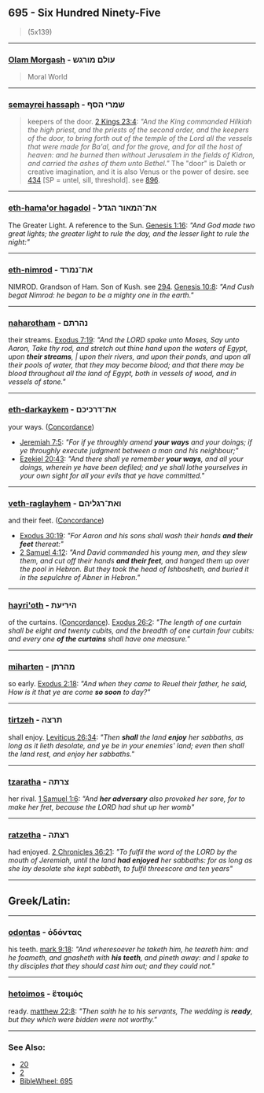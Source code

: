 ## 695 - Six Hundred Ninety-Five
> (5x139)

---

### [Olam Morgash](/keys/OVLM.MVRGSh) -  עולם מורגש
> Moral World

---

### [semayrei hassaph](/keys/ShMRI.HSP) - שמרי הסף
> keepers of the door. [2 Kings 23:4](http://biblehub.com/2_kings/23-4.htm): *"And the King commanded Hilkiah the high priest, and the priests of the second order, and the keepers of the door, to bring forth out of the temple of the Lord all the vessels that were made for Ba'al, and for the grove, and for all the host of heaven: and he burned then without Jerusalem in the fields of Kidron, and carried the ashes of them unto Bethel."* The "door" is Daleth or creative imagination, and it is also Venus or the power of desire. see [434](434) [SP = untel, sill, threshold]. see [896](896).

---

### [eth-hama'or hagadol](/keys/ATh-HMAVR.HGDL) - את־המאור הגדל
The Greater Light. A reference to the Sun. [Genesis 1:16](http://biblehub.com/genesis/1-16.htm): *"And God made two great lights; the greater light to rule the day, and the lesser light to rule the night:"*

---

### [eth-nimrod](/keys/ATh-NMRD) - את־נמרד
NIMROD. Grandson of Ham. Son of Kush. see [294](294). [Genesis 10:8](https://biblehub.com/genesis/10-8.htm): *"And Cush begat Nimrod: he began to be a mighty one in the earth."*

---

### [naharotham](/keys/NHRThM) - נהרתם
their streams. [Exodus 7:19](https://biblehub.com/exodus/7-19.htm): *"And the LORD spake unto Moses, Say unto Aaron, Take thy rod, and stretch out thine hand upon the waters of Egypt, upon **their streams**, | upon their rivers, and upon their ponds, and upon all their pools of water, that they may become blood; and that there may be blood throughout all the land of Egypt, both in vessels of wood, and in vessels of stone."*

---

### [eth-darkaykem](/keys/ATh-DRKIKM) - את־דרכיכם
your ways. ([Concordance](https://biblehub.com/hebrew/darcheichem_1870.htm))

- [Jeremiah 7:5](https://biblehub.com/jeremiah/7-5.htm): *"For if ye throughly amend **your ways** and your doings; if ye throughly execute judgment between a man and his neighbour;"*
- [Ezekiel 20:43](https://biblehub.com/ezekiel/20-43.htm): *"And there shall ye remember **your ways**, and all your doings, wherein ye have been defiled; and ye shall lothe yourselves in your own sight for all your evils that ye have committed."*

---

### [veth-raglayhem](/keys/VATh-RGLIHM) - ואת־רגליהם
and their feet. ([Concordance](https://biblehub.com/hebrew/ragleihem_7272.htm))

- [Exodus 30:19](https://biblehub.com/exodus/30-19.htm): *"For Aaron and his sons shall wash their hands **and their feet** thereat:"*
- [2 Samuel 4:12](https://biblehub.com/2_samuel/4-12.htm): *"And David commanded his young men, and they slew them, and cut off their hands **and their feet**, and hanged them up over the pool in Hebron. But they took the head of Ishbosheth, and buried it in the sepulchre of Abner in Hebron."*

---

### [hayri'oth](/keys/HIRIOTh) - היריעת
of the curtains. ([Concordance](https://biblehub.com/hebrew/hayriot_3407.htm)). [Exodus 26:2](https://biblehub.com/exodus/26-2.htm): *"The length of one curtain shall be eight and twenty cubits, and the breadth of one curtain four cubits: and every one **of the curtains** shall have one measure."*

---

### [miharten](/keys/MHRThN) - מהרתן
so early. [Exodus 2:18](https://biblehub.com/exodus/2-18.htm): *"And when they came to Reuel their father, he said, How is it that ye are come **so soon** to day?"*

---

### [tirtzeh](/keys/ThRTzH) - תרצה
shall enjoy. [Leviticus 26:34](https://biblehub.com/leviticus/26-34.htm): *"Then **shall** the land **enjoy** her sabbaths, as long as it lieth desolate, and ye be in your enemies' land; even then shall the land rest, and enjoy her sabbaths."*

---

### [tzaratha](/keys/TzRThH) - צרתה
her rival. [1 Samuel 1:6](https://biblehub.com/1_samuel/1-6.htm): *"And **her adversary** also provoked her sore, for to make her fret, because the LORD had shut up her womb"*

---

### [ratzetha](/keys/RTzThH) - רצתה
had enjoyed. [2 Chronicles 36:21](https://biblehub.com/2_chronicles/36-21.htm): *"To fulfil the word of the LORD by the mouth of Jeremiah, until the land **had enjoyed** her sabbaths: for as long as she lay desolate she kept sabbath, to fulfil threescore and ten years"*

---

## Greek/Latin:

---

### [odontas](/greek?word=odontas) - ὀδόντας
his teeth. [mark 9:18](https://biblehub.com/mark/9-18.htm): *"And wheresoever he taketh him, he teareth him: and he foameth, and gnasheth with **his teeth**, and pineth away: and I spake to thy disciples that they should cast him out; and they could not."*

---

### [hetoimos](/greek?word=etoimos) - ἕτοιμός
ready. [matthew 22:8](https://biblehub.com/matthew/22-8.htm): *"Then saith he to his servants, The wedding is **ready**, but they which were bidden were not worthy."*

---

### See Also:

- [20](20)
- [2](2)
- [BibleWheel: 695](https://www.biblewheel.com//GR/GR_Database.php?Gem_Number=695)
